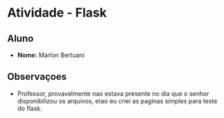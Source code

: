 # Atividade - Flask

## Aluno
- **Nome:** Marlon Bertuani

## Observaçoes
- Professor, provavelmente nao estava presente no dia que o senhor disponibilizou os arquivos, etao eu criei as paginas simples para teste do flask.
